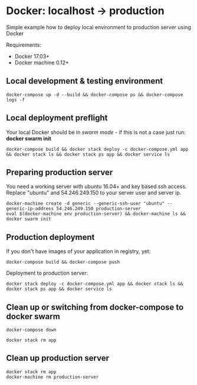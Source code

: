# Docker: localhost -> production
Simple example how to deploy local environment to production server using Docker 

Requirements:
 - Docker 17.03+
 - Docker machine 0.12+

## Local development & testing environment
```
docker-compose up -d --build && docker-compose ps && docker-compose logs -f

```

## Local deployment preflight

Your local Docker should be in *swarm mode* - if this is not a case just run: **docker swarm init**

```
docker-compose build && docker stack deploy -c docker-compose.yml app && docker stack ls && docker stack ps app && docker service ls
```

## Preparing production server

You need a working server with ubuntu 16.04+ and key based ssh access.
Replace "ubuntu" and 54.246.249.150 to your server user and server ip.

```
docker-machine create -d generic --generic-ssh-user "ubuntu" --generic-ip-address 54.246.249.150 production-server
eval $(docker-machine env production-server) && docker-machine ls && docker swarm init
```

## Production deployment

If you don't have images of your application in registry, yet:
```
docker-compose build && docker-compose push
```

Deployment to production server:
```
docker stack deploy -c docker-compose.yml app && docker stack ls && docker stack ps app && docker service ls
```

## Clean up or switching from docker-compose to docker swarm

```
docker-compose down
```

```
docker stack rm app
```

## Clean up production server

```
docker stack rm app
docker-machine rm production-server
```

